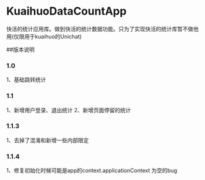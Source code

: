 # KuaihuoDataCountApp
快活的统计应用库。做到快活的统计数据功能。只为了实现快活的统计库暂不做他用(仅限用于kuaihuo的Unichat)

##版本说明
### 1.0
1、基础跳转统计

### 1.1
1、新增用户登录、退出统计
2、新增页面停留的统计

### 1.1.3
1、去掉了混淆和新增一些内部限定

### 1.1.4
1、修复初始化时候可能是app的context.applicationContext 为空的bug
